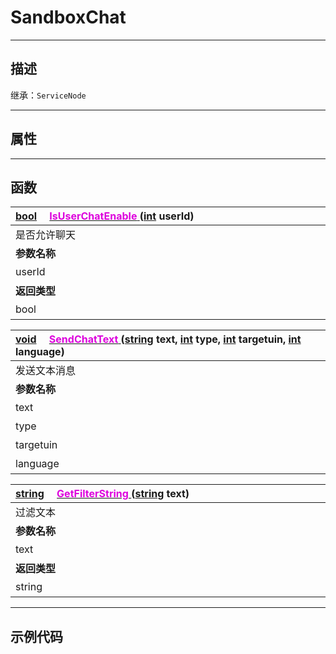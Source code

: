 # SandboxChat
------------------------------------------------------------------------------------------
## 描述

继承：`ServiceNode`

------------------------------------------------------------------------------------------
## 属性

------------------------------------------------------------------------------------------
## 函数

|<div style="width:500px">[bool](/Api/DataType/Bool.md) &emsp;[<font color="dd00dd">IsUserChatEnable</font> ](/Api/Class/GamePlay/SandboxChat_F/IsUserChatEnable.md) ([int](/Api/DataType/Int.md) userId)</div>|<div style="width:100px"></div>|<div style="width:45px"></div>|<div style="width:400px"></div>|
|:---|:---|:---|:---|
|是否允许聊天||||
|**参数名称**|**类别**|**默认**|**描述**|
|userId|int||玩家id|
|**返回类型**|||**概要**|
|bool|||回true，表示允许聊天|

|<div style="width:500px">[void](/Api/Parameter/void.md) &emsp;[<font color="dd00dd">SendChatText</font> ](/Api/Class/GamePlay/SandboxChat_F/SendChatText.md) ([string](/Api/DataType/String.md) text, [int](/Api/DataType/Int.md) type, [int](/Api/DataType/Int.md) targetuin, [int](/Api/DataType/Int.md) language)</div>|<div style="width:100px"></div>|<div style="width:45px"></div>|<div style="width:400px"></div>|
|:---|:---|:---|:---|
|发送文本消息||||
|**参数名称**|**类别**|**默认**|**描述**|
|text|string||发送的文本内容|
|type|int||聊天类型|
|targetuin|int||目标玩家的uin|
|language|int||语言种类|

|<div style="width:500px">[string](/Api/DataType/String.md) &emsp;[<font color="dd00dd">GetFilterString</font> ](/Api/Class/GamePlay/SandboxChat_F/GetFilterString.md) ([string](/Api/DataType/String.md) text)</div>|<div style="width:100px"></div>|<div style="width:45px"></div>|<div style="width:400px"></div>|
|:---|:---|:---|:---|
|过滤文本||||
|**参数名称**|**类别**|**默认**|**描述**|
|text|string||发送的文本内容|
|**返回类型**|||**概要**|
|string|||过滤后的文本|

------------------------------------------------------------------------------------------
## 示例代码
 
  